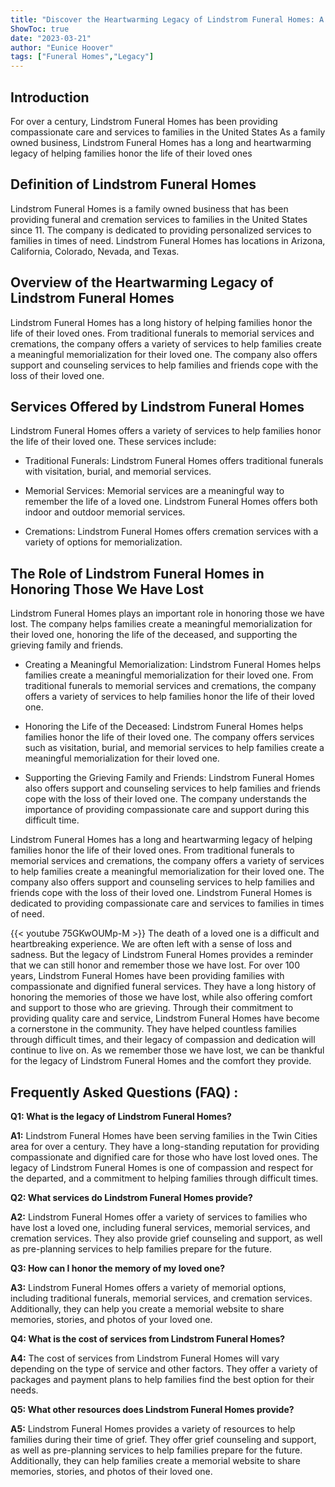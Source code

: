 ```yaml
---
title: "Discover the Heartwarming Legacy of Lindstrom Funeral Homes: A Tribute to Those We Have Lost"
ShowToc: true 
date: "2023-03-21"
author: "Eunice Hoover" 
tags: ["Funeral Homes","Legacy"]
---
```

## Introduction

For over a century, Lindstrom Funeral Homes has been providing compassionate care and services to families in the United States As a family owned business, Lindstrom Funeral Homes has a long and heartwarming legacy of helping families honor the life of their loved ones

## Definition of Lindstrom Funeral Homes

Lindstrom Funeral Homes is a family owned business that has been providing funeral and cremation services to families in the United States since 11. The company is dedicated to providing personalized services to families in times of need. Lindstrom Funeral Homes has locations in Arizona, California, Colorado, Nevada, and Texas.

## Overview of the Heartwarming Legacy of Lindstrom Funeral Homes

Lindstrom Funeral Homes has a long history of helping families honor the life of their loved ones. From traditional funerals to memorial services and cremations, the company offers a variety of services to help families create a meaningful memorialization for their loved one. The company also offers support and counseling services to help families and friends cope with the loss of their loved one. 

## Services Offered by Lindstrom Funeral Homes

Lindstrom Funeral Homes offers a variety of services to help families honor the life of their loved one. These services include:

* Traditional Funerals: Lindstrom Funeral Homes offers traditional funerals with visitation, burial, and memorial services. 

* Memorial Services: Memorial services are a meaningful way to remember the life of a loved one. Lindstrom Funeral Homes offers both indoor and outdoor memorial services. 

* Cremations: Lindstrom Funeral Homes offers cremation services with a variety of options for memorialization. 

## The Role of Lindstrom Funeral Homes in Honoring Those We Have Lost

Lindstrom Funeral Homes plays an important role in honoring those we have lost. The company helps families create a meaningful memorialization for their loved one, honoring the life of the deceased, and supporting the grieving family and friends.

* Creating a Meaningful Memorialization: Lindstrom Funeral Homes helps families create a meaningful memorialization for their loved one. From traditional funerals to memorial services and cremations, the company offers a variety of services to help families honor the life of their loved one. 

* Honoring the Life of the Deceased: Lindstrom Funeral Homes helps families honor the life of their loved one. The company offers services such as visitation, burial, and memorial services to help families create a meaningful memorialization for their loved one. 

* Supporting the Grieving Family and Friends: Lindstrom Funeral Homes also offers support and counseling services to help families and friends cope with the loss of their loved one. The company understands the importance of providing compassionate care and support during this difficult time. 

Lindstrom Funeral Homes has a long and heartwarming legacy of helping families honor the life of their loved ones. From traditional funerals to memorial services and cremations, the company offers a variety of services to help families create a meaningful memorialization for their loved one. The company also offers support and counseling services to help families and friends cope with the loss of their loved one. Lindstrom Funeral Homes is dedicated to providing compassionate care and services to families in times of need.

{{< youtube 75GKwOUMp-M >}} 
The death of a loved one is a difficult and heartbreaking experience. We are often left with a sense of loss and sadness. But the legacy of Lindstrom Funeral Homes provides a reminder that we can still honor and remember those we have lost. For over 100 years, Lindstrom Funeral Homes have been providing families with compassionate and dignified funeral services. They have a long history of honoring the memories of those we have lost, while also offering comfort and support to those who are grieving. Through their commitment to providing quality care and service, Lindstrom Funeral Homes have become a cornerstone in the community. They have helped countless families through difficult times, and their legacy of compassion and dedication will continue to live on. As we remember those we have lost, we can be thankful for the legacy of Lindstrom Funeral Homes and the comfort they provide.

## Frequently Asked Questions (FAQ) :
**Q1: What is the legacy of Lindstrom Funeral Homes?**

**A1:** Lindstrom Funeral Homes have been serving families in the Twin Cities area for over a century. They have a long-standing reputation for providing compassionate and dignified care for those who have lost loved ones. The legacy of Lindstrom Funeral Homes is one of compassion and respect for the departed, and a commitment to helping families through difficult times.

**Q2: What services do Lindstrom Funeral Homes provide?**

**A2:** Lindstrom Funeral Homes offer a variety of services to families who have lost a loved one, including funeral services, memorial services, and cremation services. They also provide grief counseling and support, as well as pre-planning services to help families prepare for the future. 

**Q3: How can I honor the memory of my loved one?**

**A3:** Lindstrom Funeral Homes offers a variety of memorial options, including traditional funerals, memorial services, and cremation services. Additionally, they can help you create a memorial website to share memories, stories, and photos of your loved one. 

**Q4: What is the cost of services from Lindstrom Funeral Homes?**

**A4:** The cost of services from Lindstrom Funeral Homes will vary depending on the type of service and other factors. They offer a variety of packages and payment plans to help families find the best option for their needs. 

**Q5: What other resources does Lindstrom Funeral Homes provide?**

**A5:** Lindstrom Funeral Homes provides a variety of resources to help families during their time of grief. They offer grief counseling and support, as well as pre-planning services to help families prepare for the future. Additionally, they can help families create a memorial website to share memories, stories, and photos of their loved one.



